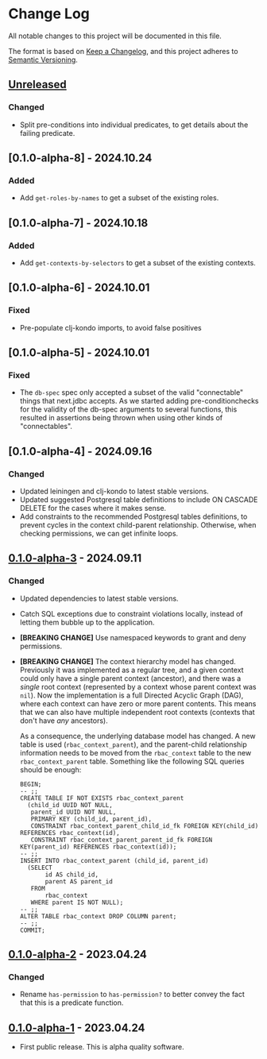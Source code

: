 # Change Log
All notable changes to this project will be documented in this file.

The format is based on [Keep a Changelog](https://keepachangelog.com/en/1.0.0/),
and this project adheres to [Semantic Versioning](https://semver.org/spec/v2.0.0.html).

## [Unreleased]

### Changed

- Split pre-conditions into individual predicates, to get details about the failing predicate.

## [0.1.0-alpha-8] - 2024.10.24

### Added

- Add `get-roles-by-names` to get a subset of the existing roles.

## [0.1.0-alpha-7] - 2024.10.18

### Added

- Add `get-contexts-by-selectors` to get a subset of the existing contexts.

## [0.1.0-alpha-6] - 2024.10.01

### Fixed

- Pre-populate clj-kondo imports, to avoid false positives

## [0.1.0-alpha-5] - 2024.10.01

### Fixed
- The `db-spec` spec only accepted a subset of the valid "connectable" things that next.jdbc accepts. As we started adding pre-conditionchecks for the validity of the db-spec arguments to several functions, this resulted in assertions being thrown when using other kinds of "connectables".

## [0.1.0-alpha-4] - 2024.09.16

### Changed

- Updated leiningen and clj-kondo to latest stable versions.
- Updated suggested Postgresql table definitions to include ON CASCADE DELETE for the cases where it makes sense.
- Add constraints to the recommended Postgresql tables definitions, to prevent cycles in the context child-parent relationship. Otherwise, when checking permissions, we can get infinite loops.

## [0.1.0-alpha-3] - 2024.09.11

### Changed
- Updated dependencies to latest stable versions.
- Catch SQL exceptions due to constraint violations locally, instead
  of letting them bubble up to the application.
- **[BREAKING CHANGE]** Use namespaced keywords to grant and deny permissions.
- **[BREAKING CHANGE]** The context hierarchy model has
  changed. Previously it was implemented as a regular tree, and a given
  context could only have a single parent context (ancestor), and there
  was a *single* root context (represented by a context whose parent
  context was `nil`). Now the implementation is a full Directed Acyclic
  Graph (DAG), where each context can have zero or more parent
  contents. This means that we can also have multiple independent root
  contexts (contexts that don't have *any* ancestors).

  As a consequence, the underlying database model has changed. A new
  table is used (`rbac_context_parent`), and the parent-child
  relationship information needs to be moved from the `rbac_context`
  table to the new `rbac_context_parent` table. Something like the
  following SQL queries should be enough:

  ```
  BEGIN;
  -- ;;
  CREATE TABLE IF NOT EXISTS rbac_context_parent
    (child_id UUID NOT NULL,
     parent_id UUID NOT NULL,
     PRIMARY KEY (child_id, parent_id),
     CONSTRAINT rbac_context_parent_child_id_fk FOREIGN KEY(child_id) REFERENCES rbac_context(id),
     CONSTRAINT rbac_context_parent_parent_id_fk FOREIGN KEY(parent_id) REFERENCES rbac_context(id));
  -- ;;
  INSERT INTO rbac_context_parent (child_id, parent_id)
    (SELECT
         id AS child_id,
         parent AS parent_id
     FROM
         rbac_context
     WHERE parent IS NOT NULL);
  -- ;;
  ALTER TABLE rbac_context DROP COLUMN parent;
  -- ;;
  COMMIT;
  ```

## [0.1.0-alpha-2] - 2023.04.24

### Changed

- Rename `has-permission` to `has-permission?` to better convey the fact that this is a predicate function.

## [0.1.0-alpha-1] - 2023.04.24

- First public release. This is alpha quality software.

[Unreleased]: https://github.com/gethop-dev/rbac.next/compare/v0.1.0.alpha-3...main
[0.1.0-alpha-3]: https://github.com/gethop-dev/rbac.next/compare/v0.1.0-alpha-2...v0.1.0-alpha-3
[0.1.0-alpha-2]: https://github.com/gethop-dev/rbac.next/compare/v0.1.0-alpha-1...v0.1.0-alpha-2
[0.1.0-alpha-1]: https://github.com/gethop-dev/rbac.next/releases/tag/v0.1.0.alpha-1
